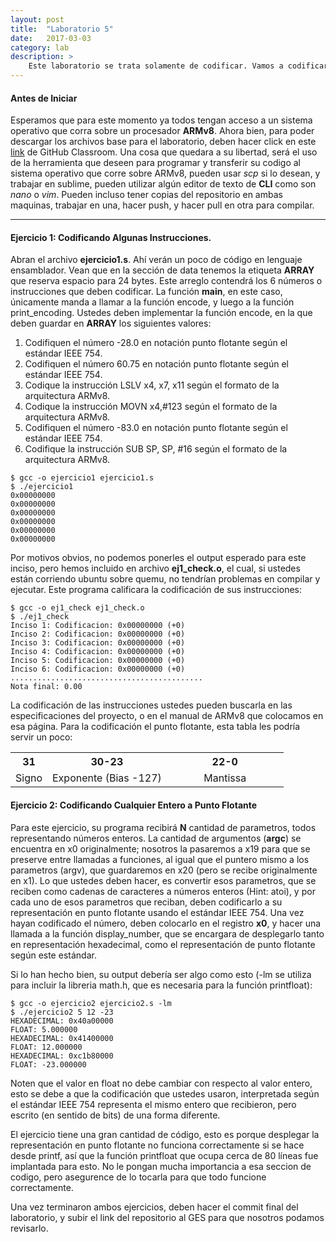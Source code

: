 ```yaml
---
layout: post
title:  "Laboratorio 5"
date:   2017-03-03
category: lab
description: >
    Este laboratorio se trata solamente de codificar. Vamos a codificar números en punto flotan y algunas instrucciones en ARMv8.
---
```


#### Antes de Iniciar

Esperamos que para este momento ya todos tengan acceso a un sistema operativo que corra sobre un procesador <b>ARMv8</b>. Ahora bien, para poder descargar los archivos base para el laboratorio, 
deben hacer click en este <a href="https://classroom.github.com/assignment-invitations/10a88fef5f61e9ccac8c4a05709df777">link</a> de GitHub Classroom. Una cosa que quedara a su libertad, será el 
uso de la herramienta que deseen para programar y transferir su codigo al sistema operativo que corre sobre ARMv8, pueden usar <i>scp</i> si lo desean, y trabajar en sublime, pueden utilizar 
algún editor de texto de <b>CLI</b> como son <i>nano</i> o <i>vim</i>. Pueden incluso tener copias del repositorio en ambas maquinas, trabajar en una, hacer push, y hacer pull en otra para compilar.


---
#### Ejercicio 1: Codificando Algunas Instrucciones.

Abran el archivo <b>ejercicio1.s</b>. Ahí verán un poco de código en lenguaje ensamblador. Vean que en la sección de data tenemos la etiqueta <b>ARRAY</b> que reserva espacio para 24 bytes. Este 
arreglo contendrá los 6 números o instrucciones que deben codificar. La función <b>main</b>, en este caso, únicamente manda a llamar a la función encode, y luego a la función print_encoding. Ustedes deben implementar la función encode, en la que deben guardar en <b>ARRAY</b> los siguientes valores:

1. Codifiquen el número -28.0 en notación punto flotante según el estándar IEEE 754.
2. Codifiquen el número 60.75 en notación punto flotante según el estándar IEEE 754.
3. Codique la instrucción LSLV x4, x7, x11 según el formato de la arquitectura ARMv8.
4. Codique la instrucción MOVN x4,#123 según el formato de la arquitectura ARMv8.
5. Codifiquen el número -83.0 en notación punto flotante según el estándar IEEE 754.
6. Codifique la instrucción SUB SP, SP, #16 según el formato de la arquitectura ARMv8.


```shell
$ gcc -o ejercicio1 ejercicio1.s
$ ./ejercicio1
0x00000000
0x00000000
0x00000000
0x00000000
0x00000000
0x00000000
```

Por motivos obvios, no podemos ponerles el output esperado para este inciso, pero hemos incluido en archivo <b>ej1_check.o</b>, el cual, si ustedes están corriendo ubuntu sobre quemu, no 
tendrían problemas en compilar y ejecutar. Este programa calificara la codificación de sus instrucciones:

```shell
$ gcc -o ej1_check ej1_check.o
$ ./ej1_check
Inciso 1: Codificacion: 0x00000000 (+0)
Inciso 2: Codificacion: 0x00000000 (+0)
Inciso 3: Codificacion: 0x00000000 (+0)
Inciso 4: Codificacion: 0x00000000 (+0)
Inciso 5: Codificacion: 0x00000000 (+0)
Inciso 6: Codificacion: 0x00000000 (+0)
...........................................
Nota final: 0.00
```

La codificación de las instrucciones ustedes pueden buscarla en las especificaciones del proyecto, o en el manual de ARMv8 que colocamos en esa página. Para la codificación el 
punto flotante, esta tabla les podría servir un poco:

<table style="text-align: center">
  <tr>
    <th>31</th>
    <th colspan="4">30-23</th>
    <th colspan="8">22-0</th>
  </tr>
  <tr>
    <td>Signo</td>
    <td colspan="4">Exponente (Bias -127)</td>
    <td colspan="8">&nbsp; &nbsp; &nbsp; &nbsp; &nbsp; &nbsp; Mantissa &nbsp; &nbsp; &nbsp; &nbsp; &nbsp; &nbsp; </td>
  </tr>
</table>


#### Ejercicio 2: Codificando Cualquier Entero a Punto Flotante

Para este ejercicio, su programa recibirá <b>N</b> cantidad de parametros, todos representando números enteros. La cantidad de argumentos (<b>argc</b>) se encuentra en x0 originalmente; nosotros
la pasaremos a x19 para que se preserve entre llamadas a funciones, al igual que el puntero mismo a los parametros (argv), que guardaremos en x20 (pero se recibe originalmente en x1). Lo que ustedes
deben hacer, es convertir esos parametros, que se reciben como cadenas de caracteres a números enteros (Hint: atoi), y por cada uno de esos parametros que reciban, 
deben codificarlo a su representación en punto flotante usando el estándar IEEE 754. Una vez hayan codificado el número, deben colocarlo en el registro <b>x0</b>, y hacer una llamada a la función 
display_number, que se encargara de desplegarlo tanto en representación hexadecimal, como el representación de punto flotante según este estándar. 

Si lo han hecho bien, su output debería ser algo como esto (-lm se utiliza para incluir la libreria math.h, que es necesaria para la función printfloat):

```shell
$ gcc -o ejercicio2 ejercicio2.s -lm
$ ./ejercicio2 5 12 -23
HEXADECIMAL: 0x40a00000
FLOAT: 5.000000
HEXADECIMAL: 0x41400000
FLOAT: 12.000000
HEXADECIMAL: 0xc1b80000
FLOAT: -23.000000
```
Noten que el valor en float no debe cambiar con respecto al valor entero, esto se debe a que la codificación que ustedes usaron, interpretada según el estándar IEEE 754 representa el mismo entero
que recibieron, pero escrito (en sentido de bits) de una forma diferente. 

El ejercicio tiene una gran cantidad de código, esto es porque desplegar la representación en punto flotante no funciona correctamente si se hace desde printf, así que la función printfloat que ocupa
cerca de 80 líneas fue implantada para esto. No le pongan mucha importancia a esa seccion de codigo, pero asegurence de lo tocarla para que todo funcione correctamente.

Una vez terminaron ambos ejercicios, deben hacer el commit final del laboratorio, y subir el link del repositorio al GES para que nosotros podamos revisarlo. 
